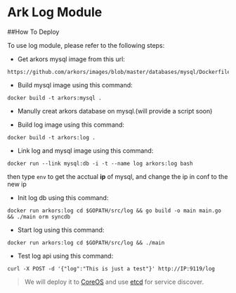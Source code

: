 Ark Log Module
===

##How To Deploy

To use log module, please refer to the following steps:

* Get arkors mysql image from this url:

```
https://github.com/arkors/images/blob/master/databases/mysql/Dockerfile
```

* Build mysql image using this command:

```
docker build -t arkors:mysql .
```

* Manully creat arkors database on mysql.(will provide a script soon)

* Build log image using this command:

```
docker build -t arkors:log .
```

* Link log and mysql image using this command:

```
docker run --link mysql:db -i -t --name log arkors:log bash
```

then type `env` to get the acctual **ip** of mysql, and change the ip in conf to the new ip

* Init log db using this command:

```
docker run arkors:log cd $GOPATH/src/log && go build -o main main.go && ./main orm syncdb
```

* Start log using this command:

```
docker run arkors:log cd $GOPATH/src/log && ./main
```

* Test log api using this command:

```
curl -X POST -d '{"log":"This is just a test"}' http://IP:9119/log
```

> We will deploy it to [CoreOS](http://coreos.com) and use [etcd](https://github.com/coreos/etcd)  for service discover.
